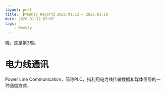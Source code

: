 ```yaml
---
layout: post
title: 【Weekly Report】2020.01.12 ~ 2020.01.18
date: 2020-01-12 07:07
tags:
    - Weekly
---
```


嗨，这是第3周。

# 电力线通讯

Power Line Communication，简称PLC，指利用电力线传输数据和媒体信号的一种通信方式...

